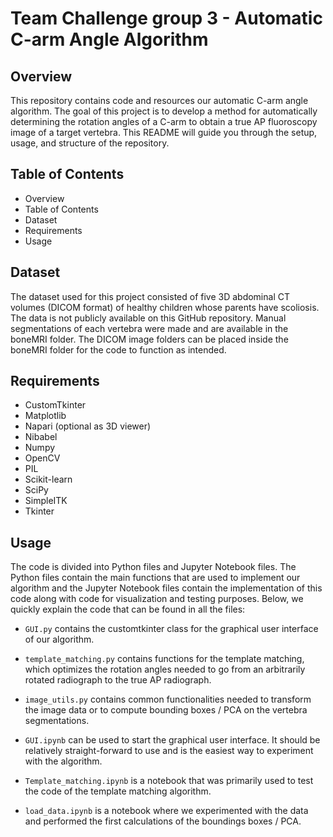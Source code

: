 # Team Challenge group 3 - Automatic C-arm Angle Algorithm

## Overview
This repository contains code and resources our automatic C-arm angle algorithm. The goal of this project is to develop a method for automatically determining the rotation angles of a C-arm to obtain a true AP fluoroscopy image of a target vertebra. This README will guide you through the setup, usage, and structure of the repository.

## Table of Contents
- Overview
- Table of Contents
- Dataset
- Requirements
- Usage

## Dataset
The dataset used for this project consisted of five 3D abdominal CT volumes (DICOM format) of healthy children whose parents have scoliosis. The data is not publicly available on this GitHub repository. Manual segmentations of each vertebra were made and are available in the boneMRI folder. The DICOM image folders can be placed inside the boneMRI folder for the code to function as intended.

## Requirements
- CustomTkinter
- Matplotlib
- Napari (optional as 3D viewer)
- Nibabel
- Numpy
- OpenCV
- PIL
- Scikit-learn
- SciPy
- SimpleITK
- Tkinter

## Usage
The code is divided into Python files and Jupyter Notebook files. The Python files contain the main functions that are used to implement our algorithm and the Jupyter Notebook files contain the implementation of this code along with code for visualization and testing purposes. Below, we quickly explain the code that can be found in all the files:

- `GUI.py` contains the customtkinter class for the graphical user interface of our algorithm. 
- `template_matching.py` contains functions for the template matching, which optimizes the rotation angles needed to go from an arbitrarily rotated radiograph to the true AP radiograph.
- `image_utils.py` contains common functionalities needed to transform the image data or to compute bounding boxes / PCA on the vertebra segmentations.

- `GUI.ipynb` can be used to start the graphical user interface. It should be relatively straight-forward to use and is the easiest way to experiment with the algorithm.
- `Template_matching.ipynb` is a notebook that was primarily used to test the code of the template matching algorithm.
- `load_data.ipynb` is a notebook where we experimented with the data and performed the first calculations of the boundings boxes / PCA.